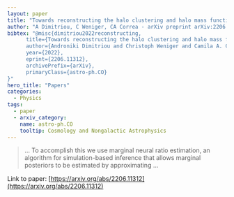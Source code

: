 ```yaml
---
layout: paper
title: "Towards reconstructing the halo clustering and halo mass function of N-body simulations using neural ratio estimation"
author: "A Dimitriou, C Weniger, CA Correa - arXiv preprint arXiv:2206.11312, 2022 - arxiv.org"
bibtex: "@misc{dimitriou2022reconstructing,
      title={Towards reconstructing the halo clustering and halo mass function of N-body simulations using neural ratio estimation},
      author={Androniki Dimitriou and Christoph Weniger and Camila A. Correa},
      year={2022},
      eprint={2206.11312},
      archivePrefix={arXiv},
      primaryClass={astro-ph.CO}
}"
hero_title: "Papers"
categories:
  - Physics
tags:
  - paper
  - arxiv_category:
    name: astro-ph.CO
    tooltip: Cosmology and Nongalactic Astrophysics
---
```

>… To accomplish this we use marginal neural ratio estimation, an algorithm for simulation-based inference that allows marginal posteriors to be estimated by approximating …

Link to paper: [https://arxiv.org/abs/2206.11312](https://arxiv.org/abs/2206.11312)
